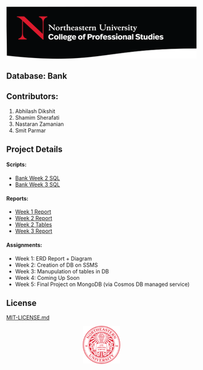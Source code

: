 ![](/images/NU.png)

## Database: Bank

## Contributors:
1. Abhilash Dikshit 
2. Shamim Sherafati 
3. Nastaran Zamanian 
4. Smit Parmar

## Project Details 

#### Scripts:
- [Bank Week 2 SQL](/Scripts/Group2_Bank_M2.sql)
- [Bank Week 3 SQL](/Scripts/Group2_BankUpdate_M3.sql)

#### Reports:
- [Week 1 Report](/Reports/Group_2_W1_ERD_Report.pdf)
- [Week 2 Report](/Reports/Group_2_W2_Report.pdf)
- [Week 2 Tables](/Reports/Group_2_W2_Tables.pdf)
- [Week 3 Report](/Reports/Group_2_W3_Report.pdf)

#### Assignments:
* Week 1: ERD Report + Diagram
* Week 2: Creation of DB on SSMS
* Week 3: Manupulation of tables in DB
* Week 4: Coming Up Soon
* Week 5: Final Project on MongoDB (via Cosmos DB managed service)

## License
[MIT-LICENSE.md](LICENSE.md)

<p align="center">
  <img width="100" height="100" src="/images/NuLogo.png">
</p>